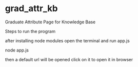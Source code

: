 # grad_attr_kb
Graduate Attribute Page for Knowledge Base



Steps to run the program


after installing node modules
open the terminal and run app.js

node app.js

then a default url will be opened click on it to open it in browser
